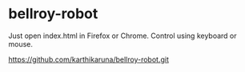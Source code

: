 # bellroy-robot

Just open index.html in Firefox or Chrome. Control using keyboard or mouse.

https://github.com/karthikaruna/bellroy-robot.git
